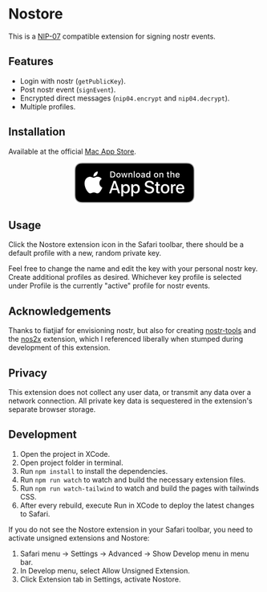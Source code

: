 # Nostore

This is a [NIP-07][nip07] compatible extension for signing nostr events.

## Features

- Login with nostr (`getPublicKey`).
- Post nostr event (`signEvent`).
- Encrypted direct messages (`nip04.encrypt` and `nip04.decrypt`).
- Multiple profiles.

## Installation

Available at the official [Mac App Store](https://apps.apple.com/us/app/nostore/id1666553677).

<p align="center">
  <a href="https://apps.apple.com/us/app/nostore/id1666553677">
    <img src="/extras/mac-app-store-badge-small.svg" alt="App Store Download" />
  </a>
</p>

## Usage

Click the Nostore extension icon in the Safari toolbar, there should be a default profile with a new, random private key.

Feel free to change the name and edit the key with your personal nostr key. Create additional profiles as desired. Whichever key profile is selected under Profile is the currently "active" profile for nostr events.

## Acknowledgements

Thanks to fiatjiaf for envisioning nostr, but also for creating [nostr-tools][nostr-tools] and the [nos2x][nos2x] extension, which I referenced liberally when stumped during development of this extension.

## Privacy

This extension does not collect any user data, or transmit any data over a network connection. All private key data is sequestered in the extension's separate browser storage.

## Development

1. Open the project in XCode.
2. Open project folder in terminal.
3. Run `npm install` to install the dependencies.
4. Run `npm run watch` to watch and build the necessary extension files.
5. Run `npm run watch-tailwind` to watch and build the pages with tailwinds CSS.
6. After every rebuild, execute Run in XCode to deploy the latest changes to Safari.

If you do not see the Nostore extension in your Safari toolbar, you need to activate unsigned extensions and Nostore:

1. Safari menu -> Settings -> Advanced -> Show Develop menu in menu bar.
2. In Develop menu, select Allow Unsigned Extension.
3. Click Extension tab in Settings, activate Nostore.

[nip07]: https://github.com/nostr-protocol/nips/blob/master/07.md
[nostr-tools]: https://github.com/nbd-wtf/nostr-tools
[nos2x]: https://github.com/fiatjaf/nos2x
